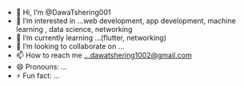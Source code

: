 - 👋 Hi, I’m @DawaTshering001
- 👀 I’m interested in ...web development, app development, machine learning , data science, networking 
- 🌱 I’m currently learning ...(flutter, networking)
- 💞️ I’m looking to collaborate on ...
- 📫 How to reach me ...dawatshering1002@gmail.com
- 😄 Pronouns: ...
- ⚡ Fun fact: ...

<!---
DawaTshering001/DawaTshering001 is a ✨ special ✨ repository because its `README.md` (this file) appears on your GitHub profile.
You can click the Preview link to take a look at your changes.
--->
